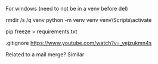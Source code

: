 For windows (need to not be in a venv before del)

rmdir /s /q venv
python -m venv venv
venv\Scripts\activate

pip freeze > requirements.txt

.gitignore 
https://www.youtube.com/watch?v=_vejzukmn4s

Related to a mail merge? Similar

